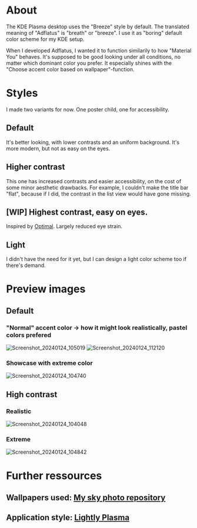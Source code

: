 # About  
The KDE Plasma desktop uses the "Breeze" style by default. 
The translated meaning of "Adflatus" is "breath" or "breeze". 
I use it as "boring" default color scheme for my KDE setup.  

When I developed Adflatus, I wanted it to function similarily to how "Material You" behaves.
It's supposed to be good looking under all conditions, no matter which dominant color you prefer. It especially shines with the "Choose accent color based on wallpaper"-function.  

# Styles
I made two variants for now. One poster child, one for accessibility.
## Default
It's better looking, with lower contrasts and an uniform background. It's more modern, but not as easy on the eyes.  
## Higher contrast
This one has increased contrasts and easier accessibility, on the cost of some minor aesthetic drawbacks.
For example, I couldn't make the title bar "flat", because if I did, the contrast in the list view would have gone missing.
## [WIP] Highest contrast, easy on eyes.
Inspired by [Optimal](https://github.com/MilesBHuff/Optimality-Theme). Largely reduced eye strain.
## Light
I didn't have the need for it yet, but I can design a light color scheme too if there's demand.

# Preview images
## Default
### "Normal" accent color -> how it might look realistically, pastel colors prefered
![Screenshot_20240124_105019](https://github.com/gluckgluckwasserbauch/adflatus-kde/assets/99470494/58f41c7d-ebdc-4fa8-9982-1e351c22025f)
![Screenshot_20240124_112120](https://github.com/gluckgluckwasserbauch/adflatus-kde/assets/99470494/9c1480de-d7ec-452a-a03e-49e31d16f1b5)
### Showcase with extreme color
![Screenshot_20240124_104740](https://github.com/gluckgluckwasserbauch/adflatus-kde/assets/99470494/e662fd13-bdb5-4d6e-b12d-5ec1714762a8)
## High contrast
### Realistic
![Screenshot_20240124_104048](https://github.com/gluckgluckwasserbauch/adflatus-kde/assets/99470494/c1335479-900d-4109-a2db-ef365f282956)
### Extreme
![Screenshot_20240124_104842](https://github.com/gluckgluckwasserbauch/adflatus-kde/assets/99470494/f6fc2065-eeb8-4c7b-aa1c-e572920e9653)

# Further ressources
## Wallpapers used: [My sky photo repository](https://github.com/gluckgluckwasserbauch/lucy-in-the-sky-with-pixels)
## Application style: [Lightly Plasma](https://github.com/doncsugar/lightly-plasma)
